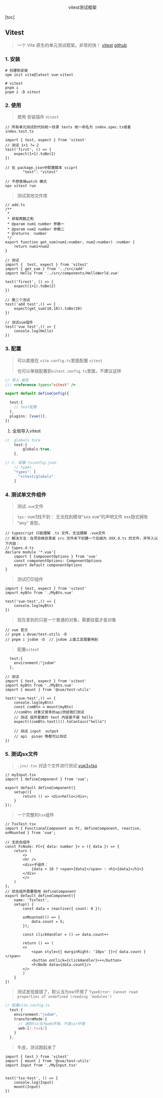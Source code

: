
<center>vitest测试框架</center>





[toc]





## Vitest

> 一个 Vite 原生的单元测试框架。非常的快！ [vitest](https://cn.vitest.dev/) [github](https://github.com/vitest-dev/vitest)



### 1. 安装

```shell
# 创建和安装
npm init vite@latest vue-vitest

# vitest
pnpm i 
pnpm i -D vitest
```



### 2. 使用

> 使用  安装插件 `Vitest`

```tsx
// 所有单元测试的代码统一目录 tests 统一命名为 index.spec.ts或者 index.test.ts

import { test, expect } from 'vitest'
// 测试 1+1 ?= 2
test('first', () => {
    expect(1+1).toBe(2)
})

// 在 package.json中配置脚本 sciprt
	    "test": "vitest"

// 不想使用watch 模式 
npx vitest run
```

> 测试其他文件库

```tsx
// add.ts
/**
 * 
 * 获取两数之和
 * @param num1 number 参数一
 * @param num2 number 参数二
 * @returns  number
 */
export function get_sum(num1:number, num2:number) :number {
    return num1+num2
}
```

```tsx
// 测试
import {  test, expect } from 'vitest'
import { get_sum } from '../src/add'
import Hello from '../src/components/HelloWorld.vue'

test('firest', () => {
    expect(1+1).toBe(2)
})

// 第二个测试
test('add test',() => {
    expect(get_sum(10,10)).toBe(20)
})

// 测试vue组件
test('vue test',() => {
    console.log(Hello)
})
```





### 3. 配置

> 可以直接在 `vite.config.ts`里面配置 `vitest`
>
> 也可以单独配置到`vitest.config.ts`里面，不建议这样

```ts
// 导入 类型
/// <reference types="vitest" />

export default defineConfig({

  test:{
	// test配置
  },
  plugins: [vue()],
})

```

1. 全局导入vitest

```ts
//  globals ture
	test:{
        globals:true,
    },

// 2. 配置 tsconfig.json
 	// types
    "types": [
      "vitest/globals"
    ]
```





### 4. 测试单文件组件

> 测试`.vue`文件

> `tps:` vue3找不到： 无法找到模块“xxx.vue”的声明文件 xxx隐式拥有 “any“ 类型。

```tsx
// typescript 只能理解 .ts 文件，无法理解 .vue文件
// 解决方法：在项目根目录或 src 文件夹下创建一个后缀为 XXX.d.ts 的文件，并写入以下内容：
// types.d.ts
declare module '*.vue'{
    import { ComponentOptions } from 'vue'
    const componentOptions: ComponentOptions
    export default componentOptions
}
```

> 测试打印组件

```tsx
import { test, expect } from 'vitest'
import myBtn from './MyBtn.vue'

test('vue-test',() => {
    console.log(myBtn)
})
```

> 现在拿到的只是一个普通的对象，需要挂载才是对象

```tsx
// vue 官方
// pnpm i @vue/test-utils -D
// pnpm i jsdom -D  // jsdom 上面工具需要用到
```

> 配置`vitest`

```tsx
  test:{
    environment:"jsdom"
  },
```

```tsx
// 测试
import { test, expect } from 'vitest'
import myBtn from './MyBtn.vue'
import { mount } from '@vue/test-utils'

test('vue-test',() => {
    console.log(myBtn)
    const comBtn = mount(myBtn)
    //comBtn 对象又很多的api供给我们测试
    // 测试 组件里面的 text 内容是不是 hello
    expect((comBtn.text())).toContain("hello")
    
    // 测试 input  output
    // api  pinan 等都可以测试
})
```





### 5. 测试jsx文件

> `.jsx/.tsx` 对这个文件进行测试 [vue3+tsx](https://juejin.cn/post/6975398843173044255)

```tsx
// myInput.tsx
import { defineComponent } from 'vue';

export default defineComponent({
    setup(){
        return () => <div>hello</div>;
    }
});
```

> 一个完整的`tsx`组件

```tsx
// TsxTest.tsx
import { FunctionalComponent as FC, defineComponent, reactive, onMounted } from 'vue';

// 无状态组件
const FcNode: FC<{ data: number }> = ({ data }) => {
    return (
        <>
        <hr />
        <div>子组件：
            {data < 10 ? <span>{data}</span> : <h1>{data}</h1>}
        </div>
        </>
    )
};
// 状态组件需要使用 defineComponent
export default defineComponent({
    name: 'TsxTest',
    setup() {
        const data = reactive({ count: 0 });

        onMounted(() => {
        	data.count = 5;
        });

        const clickHandler = () => data.count++

        return () => (
        <>
            <span style={{ marginRight: '10px' }}>{ data.count }</span>
            <button onClick={clickHandler}>+</button>
            <FcNode data={data.count}/>
        </>
        )
    }
})
```

> 测试发现报错了，默认当为ssr环境了 `TypeError: Cannot read properties of undefined (reading 'modules')`

```ts
// 配置vite.config.ts
  test:{
    environment:"jsdom",
    transformMode:{
      // 遇到tsx当为web环境，不是ssr环境
      web:[/.tsx$/]
    }
  },
```

> 牛皮，测试跑起来了

```tsx
import { test } from 'vitest'
import { mount } from '@vue/test-utils'
import Input from './MyInput.tsx'


test('tsx-test', () => {
    console.log(Input)
    mount(Input)
})
```

